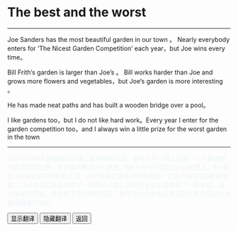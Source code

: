 # The best and the worst

------

Joe Sanders has the most beautiful garden in our town 。 Nearly everybody enters for ‘The Nicest Garden Competition’ each year，but Joe wins every time。

Bill Frith‘s garden is larger than Joe’s 。 Bill works harder than Joe and grows more flowers and vegetables，but Joe‘s garden is more interesting 。

He has made neat paths and has built a wooden bridge over a pool。

I like gardens too，but I do not like hard work。Every year I enter for the garden competition too，and I always win a little prize for the worst garden in the town



------

<div >
    <p id='a' style="color:lightblue;opacity:0.2">
        Joe Sanders 拥有我们小镇上最美丽的花园。每年几乎小镇上的每一个人都会参加最美花园比赛，但是每次都是Joe 获胜。Bill Frith 的花园比Joe 的更大，Bill 他比Joe更加努力的照看花园，并且种植了更多的花和蔬菜，但是Joe的花园更加有趣。
        Joe在花园里面修建了一条整洁小路，并且在水池上面修建了一座木桥。我也很喜欢花园，但是我不喜欢整理花园，每年我也会才加最美花园比赛并且总是会赢得最差花园奖。
    </p>
    <button onclick="document.getElementById('a').style.opacity=1">显示翻译</button>
    <button onclick="document.getElementById('a').style.opacity=0">隐藏翻译</button>
    <button onclick="javascript:window.history.go(-1)">返回</button>
</div>



